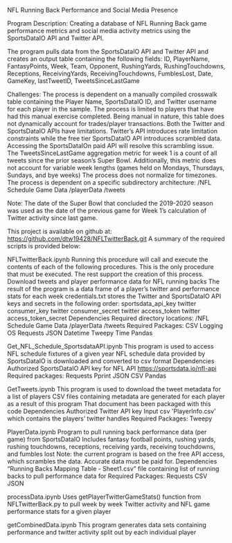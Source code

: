 NFL Running Back Performance and Social Media Presence

Program Description: Creating a database of NFL Running Back game performance metrics and social media activity metrics using the SportsDataIO API and Twitter API.

The program pulls data from the SportsDataIO API and Twitter API and creates an output table containing the following fields: ID, PlayerName, FantasyPoints, Week, Team, Opponent, RushingYards, RushingTouchdowns, Receptions, ReceivingYards, ReceivingTouchdowns, FumblesLost, Date, GameKey, lastTweetID, TweetsSinceLastGame


Challenges:
  The process is dependent on a manually compiled crosswalk table containing the Player Name, SportsDataIO ID, and Twitter username for each player in the sample. The process is   limited to players that have had this manual exercise completed. Being manual in nature, this table does not dynamically account for trades/player transactions.
  Both the Twitter and SportsDataIO APIs have limitations. Twitter’s API introduces rate limitation constraints while the free tier SportsDataIO API introduces scrambled data.     Accessing the SportsDataIOn paid API will resolve this scrambling issue.
  The TweetsSinceLastGame aggregation metric for week 1 is a count of all tweets since the prior season’s Super Bowl. Additionally, this metric does not account for variable       week lengths (games held on Mondays, Thursdays, Sundays, and bye weeks)
  The process does not normalize for timezones.
  The process is dependent on a specific subdirectory architecture:
    /NFL Schedule Game Data
    /playerData
    /tweets

Note: The date of the Super Bowl that concluded the 2019-2020 season was used as the date of the previous game for Week 1’s calculation of Twitter activity since last game.

This project is available on github at: https://github.com/dtw19428/NFLTwitterBack.git
A summary of the required scripts is provided below:


NFLTwitterBack.ipynb
Running this procedure will call and execute the contents of each of the following procedures. This is the only procedure that must be executed. The rest support the creation of this process.
Download tweets and player performance data for NFL running backs
The result of the program is a data frame of a player’s twitter and performance stats for each week
credentials.txt stores the Twitter and SportsDataIO API keys and secrets in the following order:
  sportsdata_api_key
  twitter consumer_key
  twitter consumer_secret
  twitter access_token
  twitter access_token_secret
Dependencies
Required directory locations:
    /NFL Schedule Game Data
    /playerData
    /tweets
Required Packages:
  CSV
  Logging
  OS
  Requests
  JSON
  Datetime
  Tweepy
  Time
  Pandas

Get_NFL_Schedule_SportsdataAPI.ipynb
This program is used to access NFL schedule fixtures of a given year
NFL schedule data provided by SportsDataIO is downloaded and converted to csv format
Dependencies
Authorized SportsDataIO API key for NFL API
  https://sportsdata.io/nfl-api
Required packages:
  Requests
  Pprint
  JSON
  CSV
  Pandas

GetTweets.ipynb
This program is used to download the tweet metadata for a list of players
CSV files containing metadata are generated for each player as a result of this program
That document has been packaged with this code
Dependencies
  Authorized Twitter API key
  Input csv 'PlayerInfo.csv' which contains the players’ twitter handles
Required Packages:
  Tweepy

PlayerData.ipynb
Program to pull running back performance data (per game) from SportsDataIO
Includes fantasy football points, rushing yards, rushing touchdowns, receptions, receiving yards, receiving touchdowns, and fumbles lost
Note: the current program is based on the free API access, which scrambles the data. Accurate data must be paid for.
Dependencies
  “Running Backs Mapping Table - Sheet1.csv” file containing list of running backs to pull performance data for
Required Packages:
  Requests
  CSV
  JSON

processData.ipynb
Uses getPlayerTwitterGameStats() function from NFLTwitterBack.py to pull week by week Twitter activity and NFL game performance stats for a given player

getCombinedData.ipynb
This program generates data sets containing performance and twitter activity split out by each individual player 


